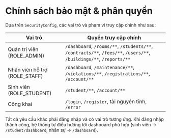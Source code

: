 # Chính sách bảo mật & phân quyền

Dựa trên `SecurityConfig`, các vai trò và phạm vi truy cập chính như sau:

| Vai trò | Quyền truy cập chính |
| --- | --- |
| Quản trị viên (ROLE_ADMIN) | `/dashboard`, `/rooms/**`, `/students/**`, `/contracts/**`, `/fees/**`, `/users/**`, `/buildings/**`, `/reports/**` |
| Nhân viên hỗ trợ (ROLE_STAFF) | `/dashboard`, `/maintenance/**`, `/violations/**`, `/registrations/**`, `/account/**` |
| Sinh viên (ROLE_STUDENT) | `/student/**`, `/account/**` |
| Công khai | `/login`, `/register`, tài nguyên tĩnh, `/error` |

Tất cả yêu cầu khác phải đăng nhập và có vai trò tương ứng. Khi đăng nhập thành công, hệ thống tự điều hướng tới dashboard phù hợp (sinh viên → `/student/dashboard`, nhân sự → `/dashboard`).
